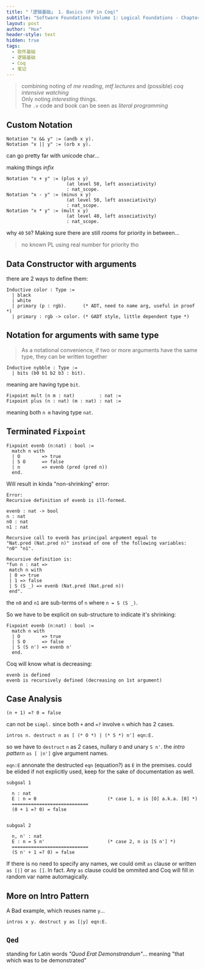 ```yaml
---
title: "「逻辑基础」 1. Basics (FP in Coq)"
subtitle: "Software Foundations Volume 1: Logical Foundations - Chapter 01"
layout: post
author: "Hux"
header-style: text
hidden: true
tags:
  - 软件基础
  - 逻辑基础
  - Coq
  - 笔记
---
```


> combining noting of _me reading_, _mtf lectures_ and (possible) _coq intensive watching_  
> Only noting _interesting_ things.  
> The `.v` code and book can be seen as _literal programming_


Custom Notation
---------------


```coq
Notation "x && y" := (andb x y).
Notation "x || y" := (orb x y).
```

can go pretty far with unicode char...

making things _infix_

```coq
Notation "x + y" := (plus x y)
                      (at level 50, left associativity)
                      : nat_scope.
Notation "x - y" := (minus x y)
                      (at level 50, left associativity)
                      : nat_scope.
Notation "x * y" := (mult x y)
                      (at level 40, left associativity)
                      : nat_scope.
```

why `40` `50`? Making sure there are still _rooms_ for priority in between...
> no known PL using real number for priority tho



Data Constructor with arguments
-------------------------------

there are 2 ways to define them:

```coq
Inductive color : Type :=
  | black
  | white
  | primary (p : rgb).      (* ADT, need to name arg, useful in proof *)
  | primary : rgb -> color. (* GADT style, little dependent type *)
```


Notation for arguments with same type
-------------------------------------

> As a notational convenience, if two or more arguments have the same type, they can be written together

```coq
Inductive nybble : Type :=
  | bits (b0 b1 b2 b3 : bit).
```

meaning are having type `bit`.

```coq
Fixpoint mult (n m : nat)         : nat := 
Fixpoint plus (n : nat) (m : nat) : nat := 
```

meaning both `n m` having type `nat`.


Terminated `Fixpoint`
---------------------


```coq
Fixpoint evenb (n:nat) : bool :=
  match n with
  | O        => true
  | S O      => false
  | n        => evenb (pred (pred n))
  end.
```

Will result in kinda "non-shrinking" error:

```
Error:
Recursive definition of evenb is ill-formed.

evenb : nat -> bool
n : nat
n0 : nat
n1 : nat

Recursive call to evenb has principal argument equal to
"Nat.pred (Nat.pred n)" instead of one of the following variables: "n0" "n1".

Recursive definition is:
"fun n : nat =>
 match n with
 | 0 => true
 | 1 => false
 | S (S _) => evenb (Nat.pred (Nat.pred n))
 end".
```

the `n0` and `n1` are sub-terms of `n` where `n = S (S _)`.

So we have to be explicit on sub-structure to indicate it's shrinking:

```coq
Fixpoint evenb (n:nat) : bool :=
  match n with
  | O        => true
  | S O      => false
  | S (S n') => evenb n'
  end.
```

Coq will know what is decreasing:

```
evenb is defined
evenb is recursively defined (decreasing on 1st argument)
```


Case Analysis
-------------

```coq
(n + 1) =? 0 = false
```

can not be `simpl.` since both `+` and `=?` involve `n` which has 2 cases.

```coq
intros n. destruct n as [ (* O *) | (* S *) n'] eqn:E.
```

so we have to `destruct` `n` as 2 cases, nullary `O` and unary `S n'`.
the _intro pattern_ `as [ |n']` give argument names.

`eqn:E` annonate the destructed `eqn` (equation?) as `E` in the premises. 
could be elided if not explicitly used, keep for the sake of documentation as well.


```coq
subgoal 1

  n : nat
  E : n = 0                          (* case 1, n is [O] a.k.a. [0] *)
  ============================
  (0 + 1 =? 0) = false


subgoal 2

  n, n' : nat
  E : n = S n'                       (* case 2, n is [S n'] *)
  ============================
  (S n' + 1 =? 0) = false
```

If there is no need to specify any names, we could omit `as` clause or written `as [|]` or `as []`.
In fact. Any `as` clause could be ommited and Coq will fill in random var name automagically.


More on Intro Pattern
---------------------

A Bad example, which reuses name `y`...

```coq
intros x y. destruct y as [|y] eqn:E.
```


`Qed`
-----

standing for Latin words _"Quod Erat Demonstrandum"_...
meaning "that which was to be demonstrated"
